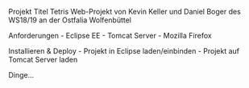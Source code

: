 Projekt Titel
	Tetris Web-Projekt von Kevin Keller und Daniel Boger des WS18/19 an der Ostfalia Wolfenbüttel

Anforderungen
	- Eclipse EE
	- Tomcat Server
	- Mozilla Firefox

Installieren & Deploy
	- Projekt in Eclipse laden/einbinden
	- Projekt auf Tomcat Server laden
	
	
Dinge...